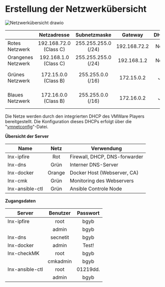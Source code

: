 # Erstellung der Netzwerkübersicht

![Netzwerkübersicht drawio](https://user-images.githubusercontent.com/98982162/220851687-25a2a5a9-d464-47c8-852d-fc5f98ef8a8c.png)


|                    |       Netzadresse      |     Subnetzmaske    |    Gateway   | DHCP |                  Verwendung                  |
|--------------------|:----------------------:|:-------------------:|:------------:|:----:|:--------------------------------------------:|
| Rotes Netzwerk     | 192.168.72.0 (Class C) | 255.255.255.0 (/24) | 192.168.72.2 | Nein |              Zugang zum Internet             |
| Orangenes Netzwerk |  192.168.1.0 (Class C) | 255.255.255.0 (/24) |  192.168.1.2 | Nein |          Demilitarisierte Zone (DMZ)         |
| Grünes Netzwerk    |  172.15.0.0 (Class B)  |  255.255.0.0 (/16)  |  172.15.0.2  |  Ja  |    Netz für interne/administrierte Geräte    |
| Blaues Netzwerk    |  172.16.0.0 (Class B)  |  255.255.0.0 (/16)  |  172.16.0.2  |  Ja  | Netz für externe/nicht administrierte Geräte |

Die Netze werden durch den integrierten DHCP des VMWare Players bereitgestellt. Die Konfiguration dieses DHCPs erfolgt über die "[vmnetconfig](https://github.com/gz-bad-erzland-p3/Automatisierung/blob/main/lnx-docker/vmware/vmnetdhcp.conf)"-Datei.

<strong>Übersicht der Server</strong>

| Name                    |  Netz  | Verwendung                    |
|-------------------------|:------:|-------------------------------|
| lnx-ipfire    |   Rot  | Firewall, DHCP, DNS-forwarder |
| lnx-dns       |  Grün  | Interner DNS-Server           |
| lnx-docker   | Orange | Docker Host (Webserver, CA)   |
| lnx-cmk      |  Grün  | Monitoring des Webservers     |
| lnx-ansible-ctl |  Grün  | Ansible Controle Node         |

<strong>Zugangsdaten</strong>

| Server          | Benutzer | Passwort |
|-----------------|:--------:|:--------:|
| lnx-ipfire      |   root   |   bgyb   |
|                 |   admin  |   bgyb   |
| lnx-dns         | secnetit |   bgyb   |
| lnx-docker      |   admin  |   Test!  |
| lnx-checkMK     |   root   |   bgyb   |
|                 | cmkadmin |   bgyb   |
| lnx-ansible-ctl |   root   | 01219dd. |
|                 |   admin  |   bgyb   |
